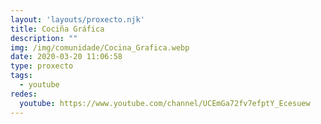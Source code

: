 ```yaml
---
layout: 'layouts/proxecto.njk'
title: Cociña Gráfica
description: ""
img: /img/comunidade/Cocina_Grafica.webp
date: 2020-03-20 11:06:58
type: proxecto
tags:
  - youtube
redes:
  youtube: https://www.youtube.com/channel/UCEmGa72fv7efptY_Ecesuew
---
```

